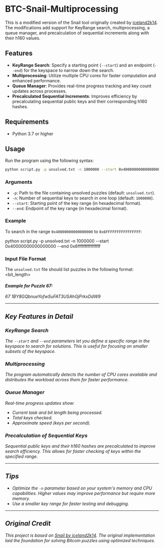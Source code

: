 # BTC-Snail-Multiprocessing
This is a modified version of the Snail tool originally created by [iceland2k14](https://github.com/iceland2k14/snail). The modifications add support for KeyRange search, multiprocessing, a queue manager, and precalculation of sequential increments along with their h160 values.

## Features

- **KeyRange Search**: Specify a starting point (`--start`) and an endpoint (`--end`) for the keyspace to narrow down the search.
- **Multiprocessing**: Utilize multiple CPU cores for faster computation and enhanced performance.
- **Queue Manager**: Provides real-time progress tracking and key count updates across processes.
- **Precalculated Sequential Increments**: Improves efficiency by precalculating sequential public keys and their corresponding h160 hashes.

## Requirements

- Python 3.7 or higher


## Usage

Run the program using the following syntax:


```bash
python script.py -p unsolved.txt -n 1000000 --start 0x40000000000000000 --end 0x6ffffffffffffffff
```

### Arguments

- `-p`: Path to the file containing unsolved puzzles (default: `unsolved.txt`).
- `-n`: Number of sequential keys to search in one loop (default: `1000000`).
- `--start`: Starting point of the key range (in hexadecimal format).
- `--end`: Endpoint of the key range (in hexadecimal format).

### Example

To search in the range `0x40000000000000000` to `0x6FFFFFFFFFFFFFFFF`:

python script.py -p unsolved.txt -n 1000000 --start 0x40000000000000000 --end 0x6ffffffffffffffff


### Input File Format

The `unsolved.txt` file should list puzzles in the following format:
<bit_length> <address>

#### Example for Puzzle 67:
67 1BY8GQbnueYofwSuFAT3USAhGjPrkxDdW9

---

## Key Features in Detail

### KeyRange Search

The `--start` and `--end` parameters let you define a specific range in the keyspace to search for solutions. This is useful for focusing on smaller subsets of the keyspace.

### Multiprocessing

The program automatically detects the number of CPU cores available and distributes the workload across them for faster performance.

### Queue Manager

Real-time progress updates show:
- Current task and bit length being processed.
- Total keys checked.
- Approximate speed (keys per second).

### Precalculation of Sequential Keys

Sequential public keys and their h160 hashes are precalculated to improve search efficiency. This allows for faster checking of keys within the specified range.

---

## Tips

- Optimize the `-n` parameter based on your system's memory and CPU capabilities. Higher values may improve performance but require more memory.
- Use a smaller key range for faster testing and debugging.

---

## Original Credit

This project is based on [Snail by iceland2k14](https://github.com/iceland2k14/snail). The original implementation laid the foundation for solving Bitcoin puzzles using optimized techniques.

